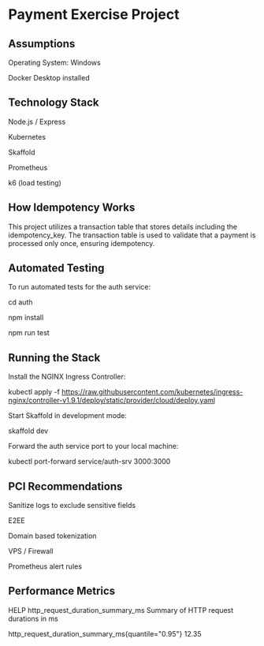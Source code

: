 # Payment Exercise Project
## Assumptions
Operating System: Windows

Docker Desktop installed

## Technology Stack
Node.js / Express

Kubernetes

Skaffold

Prometheus

k6 (load testing)

## How Idempotency Works
This project utilizes a transaction table that stores details including the idempotency_key.
The transaction table is used to validate that a payment is processed only once, ensuring idempotency.

## Automated Testing
To run automated tests for the auth service:

cd auth

npm install

npm run test


## Running the Stack
Install the NGINX Ingress Controller:

kubectl apply -f https://raw.githubusercontent.com/kubernetes/ingress-nginx/controller-v1.9.1/deploy/static/provider/cloud/deploy.yaml

Start Skaffold in development mode:

skaffold dev

Forward the auth service port to your local machine:

kubectl port-forward service/auth-srv 3000:3000

## PCI Recommendations

Sanitize logs to exclude sensitive fields

E2EE

Domain based tokenization

VPS / Firewall

Prometheus alert rules


## Performance Metrics

HELP http_request_duration_summary_ms Summary of HTTP request durations in ms

http_request_duration_summary_ms{quantile="0.95"} 12.35
